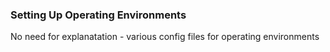 ### Setting Up Operating Environments

No need for explanatation - various config files for operating environments